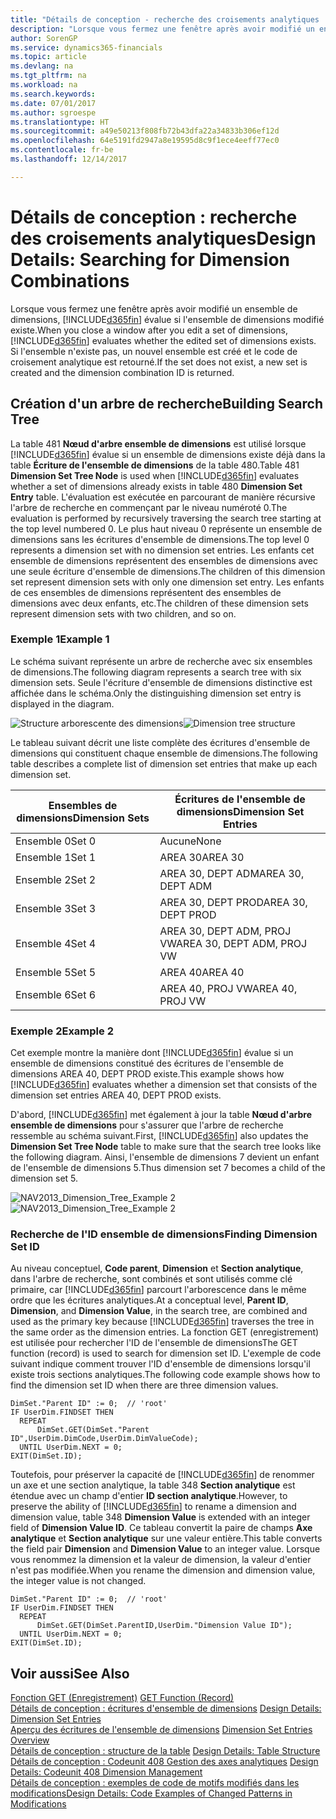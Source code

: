 ```yaml
---
title: "Détails de conception - recherche des croisements analytiques | Microsoft Docs"
description: "Lorsque vous fermez une fenêtre après avoir modifié un ensemble de dimensions, Dynamics 365 évalue si l'ensemble de dimensions modifié existe. Si l'ensemble n'existe pas, un nouvel ensemble est créé et le code de croisement analytique est retourné."
author: SorenGP
ms.service: dynamics365-financials
ms.topic: article
ms.devlang: na
ms.tgt_pltfrm: na
ms.workload: na
ms.search.keywords: 
ms.date: 07/01/2017
ms.author: sgroespe
ms.translationtype: HT
ms.sourcegitcommit: a49e50213f808fb72b43dfa22a34833b306ef12d
ms.openlocfilehash: 64e5191fd2947a8e19595d8c9f1ece4eeff77ec0
ms.contentlocale: fr-be
ms.lasthandoff: 12/14/2017

---
```

# <a name="design-details-searching-for-dimension-combinations"></a><span data-ttu-id="4d030-104">Détails de conception : recherche des croisements analytiques</span><span class="sxs-lookup"><span data-stu-id="4d030-104">Design Details: Searching for Dimension Combinations</span></span>
<span data-ttu-id="4d030-105">Lorsque vous fermez une fenêtre après avoir modifié un ensemble de dimensions, [!INCLUDE[d365fin](includes/d365fin_md.md)] évalue si l'ensemble de dimensions modifié existe.</span><span class="sxs-lookup"><span data-stu-id="4d030-105">When you close a window after you edit a set of dimensions, [!INCLUDE[d365fin](includes/d365fin_md.md)] evaluates whether the edited set of dimensions exists.</span></span> <span data-ttu-id="4d030-106">Si l'ensemble n'existe pas, un nouvel ensemble est créé et le code de croisement analytique est retourné.</span><span class="sxs-lookup"><span data-stu-id="4d030-106">If the set does not exist, a new set is created and the dimension combination ID is returned.</span></span>  

## <a name="building-search-tree"></a><span data-ttu-id="4d030-107">Création d'un arbre de recherche</span><span class="sxs-lookup"><span data-stu-id="4d030-107">Building Search Tree</span></span>  
 <span data-ttu-id="4d030-108">La table 481 **Nœud d'arbre ensemble de dimensions** est utilisé lorsque [!INCLUDE[d365fin](includes/d365fin_md.md)] évalue si un ensemble de dimensions existe déjà dans la table **Écriture de l'ensemble de dimensions** de la table 480.</span><span class="sxs-lookup"><span data-stu-id="4d030-108">Table 481 **Dimension Set Tree Node** is used when [!INCLUDE[d365fin](includes/d365fin_md.md)] evaluates whether a set of dimensions already exists in table 480 **Dimension Set Entry** table.</span></span> <span data-ttu-id="4d030-109">L'évaluation est exécutée en parcourant de manière récursive l'arbre de recherche en commençant par le niveau numéroté 0.</span><span class="sxs-lookup"><span data-stu-id="4d030-109">The evaluation is performed by recursively traversing the search tree starting at the top level numbered 0.</span></span> <span data-ttu-id="4d030-110">Le plus haut niveau 0 représente un ensemble de dimensions sans les écritures d'ensemble de dimensions.</span><span class="sxs-lookup"><span data-stu-id="4d030-110">The top level 0 represents a dimension set with no dimension set entries.</span></span> <span data-ttu-id="4d030-111">Les enfants cet ensemble de dimensions représentent des ensembles de dimensions avec une seule écriture d'ensemble de dimensions.</span><span class="sxs-lookup"><span data-stu-id="4d030-111">The children of this dimension set represent dimension sets with only one dimension set entry.</span></span> <span data-ttu-id="4d030-112">Les enfants de ces ensembles de dimensions représentent des ensembles de dimensions avec deux enfants, etc.</span><span class="sxs-lookup"><span data-stu-id="4d030-112">The children of these dimension sets represent dimension sets with two children, and so on.</span></span>  

### <a name="example-1"></a><span data-ttu-id="4d030-113">Exemple 1</span><span class="sxs-lookup"><span data-stu-id="4d030-113">Example 1</span></span>  
 <span data-ttu-id="4d030-114">Le schéma suivant représente un arbre de recherche avec six ensembles de dimensions.</span><span class="sxs-lookup"><span data-stu-id="4d030-114">The following diagram represents a search tree with six dimension sets.</span></span> <span data-ttu-id="4d030-115">Seule l'écriture d'ensemble de dimensions distinctive est affichée dans le schéma.</span><span class="sxs-lookup"><span data-stu-id="4d030-115">Only the distinguishing dimension set entry is displayed in the diagram.</span></span>  

 <span data-ttu-id="4d030-116">![Structure arborescente des dimensions](media/nav2013_dimension_tree.png "NAV2013_Dimension_Tree")</span><span class="sxs-lookup"><span data-stu-id="4d030-116">![Dimension tree structure](media/nav2013_dimension_tree.png "NAV2013_Dimension_Tree")</span></span>  

 <span data-ttu-id="4d030-117">Le tableau suivant décrit une liste complète des écritures d'ensemble de dimensions qui constituent chaque ensemble de dimensions.</span><span class="sxs-lookup"><span data-stu-id="4d030-117">The following table describes a complete list of dimension set entries that make up each dimension set.</span></span>  

|<span data-ttu-id="4d030-118">Ensembles de dimensions</span><span class="sxs-lookup"><span data-stu-id="4d030-118">Dimension Sets</span></span>|<span data-ttu-id="4d030-119">Écritures de l'ensemble de dimensions</span><span class="sxs-lookup"><span data-stu-id="4d030-119">Dimension Set Entries</span></span>|  
|--------------------|---------------------------|  
|<span data-ttu-id="4d030-120">Ensemble 0</span><span class="sxs-lookup"><span data-stu-id="4d030-120">Set 0</span></span>|<span data-ttu-id="4d030-121">Aucune</span><span class="sxs-lookup"><span data-stu-id="4d030-121">None</span></span>|  
|<span data-ttu-id="4d030-122">Ensemble 1</span><span class="sxs-lookup"><span data-stu-id="4d030-122">Set 1</span></span>|<span data-ttu-id="4d030-123">AREA 30</span><span class="sxs-lookup"><span data-stu-id="4d030-123">AREA 30</span></span>|  
|<span data-ttu-id="4d030-124">Ensemble 2</span><span class="sxs-lookup"><span data-stu-id="4d030-124">Set 2</span></span>|<span data-ttu-id="4d030-125">AREA 30, DEPT ADM</span><span class="sxs-lookup"><span data-stu-id="4d030-125">AREA 30, DEPT ADM</span></span>|  
|<span data-ttu-id="4d030-126">Ensemble 3</span><span class="sxs-lookup"><span data-stu-id="4d030-126">Set 3</span></span>|<span data-ttu-id="4d030-127">AREA 30, DEPT PROD</span><span class="sxs-lookup"><span data-stu-id="4d030-127">AREA 30, DEPT PROD</span></span>|  
|<span data-ttu-id="4d030-128">Ensemble 4</span><span class="sxs-lookup"><span data-stu-id="4d030-128">Set 4</span></span>|<span data-ttu-id="4d030-129">AREA 30, DEPT ADM, PROJ VW</span><span class="sxs-lookup"><span data-stu-id="4d030-129">AREA 30, DEPT ADM, PROJ VW</span></span>|  
|<span data-ttu-id="4d030-130">Ensemble 5</span><span class="sxs-lookup"><span data-stu-id="4d030-130">Set 5</span></span>|<span data-ttu-id="4d030-131">AREA 40</span><span class="sxs-lookup"><span data-stu-id="4d030-131">AREA 40</span></span>|  
|<span data-ttu-id="4d030-132">Ensemble 6</span><span class="sxs-lookup"><span data-stu-id="4d030-132">Set 6</span></span>|<span data-ttu-id="4d030-133">AREA 40, PROJ VW</span><span class="sxs-lookup"><span data-stu-id="4d030-133">AREA 40, PROJ VW</span></span>|  

### <a name="example-2"></a><span data-ttu-id="4d030-134">Exemple 2</span><span class="sxs-lookup"><span data-stu-id="4d030-134">Example 2</span></span>  
 <span data-ttu-id="4d030-135">Cet exemple montre la manière dont [!INCLUDE[d365fin](includes/d365fin_md.md)] évalue si un ensemble de dimensions constitué des écritures de l'ensemble de dimensions AREA 40, DEPT PROD existe.</span><span class="sxs-lookup"><span data-stu-id="4d030-135">This example shows how [!INCLUDE[d365fin](includes/d365fin_md.md)] evaluates whether a dimension set that consists of the dimension set entries AREA 40, DEPT PROD exists.</span></span>  

 <span data-ttu-id="4d030-136">D'abord, [!INCLUDE[d365fin](includes/d365fin_md.md)] met également à jour la table **Nœud d'arbre ensemble de dimensions** pour s'assurer que l'arbre de recherche ressemble au schéma suivant.</span><span class="sxs-lookup"><span data-stu-id="4d030-136">First, [!INCLUDE[d365fin](includes/d365fin_md.md)] also updates the **Dimension Set Tree Node** table to make sure that the search tree looks like the following diagram.</span></span> <span data-ttu-id="4d030-137">Ainsi, l'ensemble de dimensions 7 devient un enfant de l'ensemble de dimensions 5.</span><span class="sxs-lookup"><span data-stu-id="4d030-137">Thus dimension set 7 becomes a child of the dimension set 5.</span></span>  

 <span data-ttu-id="4d030-138">![NAV2013&#95;Dimension&#95;Tree&#95;Example 2](media/nav2013_dimension_tree_example2.png "NAV2013_Dimension_Tree_Example2")</span><span class="sxs-lookup"><span data-stu-id="4d030-138">![NAV2013&#95;Dimension&#95;Tree&#95;Example 2](media/nav2013_dimension_tree_example2.png "NAV2013_Dimension_Tree_Example2")</span></span>  

### <a name="finding-dimension-set-id"></a><span data-ttu-id="4d030-139">Recherche de l'ID ensemble de dimensions</span><span class="sxs-lookup"><span data-stu-id="4d030-139">Finding Dimension Set ID</span></span>  
 <span data-ttu-id="4d030-140">Au niveau conceptuel, **Code parent**, **Dimension** et **Section analytique**, dans l'arbre de recherche, sont combinés et sont utilisés comme clé primaire, car [!INCLUDE[d365fin](includes/d365fin_md.md)] parcourt l'arborescence dans le même ordre que les écritures analytiques.</span><span class="sxs-lookup"><span data-stu-id="4d030-140">At a conceptual level, **Parent ID**, **Dimension**, and **Dimension Value**, in the search tree, are combined and used as the primary key because [!INCLUDE[d365fin](includes/d365fin_md.md)] traverses the tree in the same order as the dimension entries.</span></span> <span data-ttu-id="4d030-141">La fonction GET (enregistrement) est utilisée pour rechercher l'ID de l'ensemble de dimensions</span><span class="sxs-lookup"><span data-stu-id="4d030-141">The GET function (record) is used to search for dimension set ID.</span></span> <span data-ttu-id="4d030-142">L'exemple de code suivant indique comment trouver l'ID d'ensemble de dimensions lorsqu'il existe trois sections analytiques.</span><span class="sxs-lookup"><span data-stu-id="4d030-142">The following code example shows how to find the dimension set ID when there are three dimension values.</span></span>  

```  
DimSet."Parent ID" := 0;  // 'root'  
IF UserDim.FINDSET THEN  
  REPEAT  
      DimSet.GET(DimSet."Parent ID",UserDim.DimCode,UserDim.DimValueCode);  
  UNTIL UserDim.NEXT = 0;  
EXIT(DimSet.ID);  

```  

 <span data-ttu-id="4d030-143">Toutefois, pour préserver la capacité de [!INCLUDE[d365fin](includes/d365fin_md.md)] de renommer un axe et une section analytique, la table 348 **Section analytique** est étendue avec un champ d'entier **ID section analytique**.</span><span class="sxs-lookup"><span data-stu-id="4d030-143">However, to preserve the ability of [!INCLUDE[d365fin](includes/d365fin_md.md)] to rename a dimension and dimension value, table 348 **Dimension Value** is extended with an integer field of **Dimension Value ID**.</span></span> <span data-ttu-id="4d030-144">Ce tableau convertit la paire de champs **Axe analytique** et **Section analytique** sur une valeur entière.</span><span class="sxs-lookup"><span data-stu-id="4d030-144">This table converts the field pair **Dimension** and **Dimension Value** to an integer value.</span></span> <span data-ttu-id="4d030-145">Lorsque vous renommez la dimension et la valeur de dimension, la valeur d'entier n'est pas modifiée.</span><span class="sxs-lookup"><span data-stu-id="4d030-145">When you rename the dimension and dimension value, the integer value is not changed.</span></span>  

```  
DimSet."Parent ID" := 0;  // 'root'  
IF UserDim.FINDSET THEN  
  REPEAT  
      DimSet.GET(DimSet.ParentID,UserDim."Dimension Value ID");  
  UNTIL UserDim.NEXT = 0;  
EXIT(DimSet.ID);  

```  

## <a name="see-also"></a><span data-ttu-id="4d030-146">Voir aussi</span><span class="sxs-lookup"><span data-stu-id="4d030-146">See Also</span></span>  
 <span data-ttu-id="4d030-147">[Fonction GET (Enregistrement)](/dynamics-nav/GET-Function--Record-)  </span><span class="sxs-lookup"><span data-stu-id="4d030-147">[GET Function (Record)](/dynamics-nav/GET-Function--Record-)  </span></span>  
 <span data-ttu-id="4d030-148">[Détails de conception : écritures d'ensemble de dimensions](design-details-dimension-set-entries.md) </span><span class="sxs-lookup"><span data-stu-id="4d030-148">[Design Details: Dimension Set Entries](design-details-dimension-set-entries.md) </span></span>  
 <span data-ttu-id="4d030-149">[Aperçu des écritures de l'ensemble de dimensions](design-details-dimension-set-entries-overview.md) </span><span class="sxs-lookup"><span data-stu-id="4d030-149">[Dimension Set Entries Overview](design-details-dimension-set-entries-overview.md) </span></span>  
 <span data-ttu-id="4d030-150">[Détails de conception : structure de la table](design-details-table-structure.md) </span><span class="sxs-lookup"><span data-stu-id="4d030-150">[Design Details: Table Structure](design-details-table-structure.md) </span></span>  
 <span data-ttu-id="4d030-151">[Détails de conception : Codeunit 408 Gestion des axes analytiques](design-details-codeunit-408-dimension-management.md) </span><span class="sxs-lookup"><span data-stu-id="4d030-151">[Design Details: Codeunit 408 Dimension Management](design-details-codeunit-408-dimension-management.md) </span></span>  
 [<span data-ttu-id="4d030-152">Détails de conception : exemples de code de motifs modifiés dans les modifications</span><span class="sxs-lookup"><span data-stu-id="4d030-152">Design Details: Code Examples of Changed Patterns in Modifications</span></span>](design-details-code-examples-of-changed-patterns-in-modifications.md)

